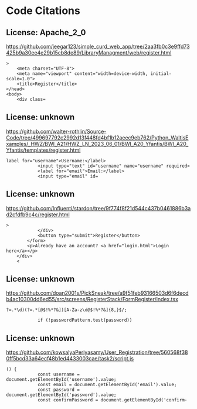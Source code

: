 # Code Citations

## License: Apache_2_0

https://github.com/jeegar123/simple_curd_web_app/tree/2aa3fb0c3e9ffd73425b9a30ee4e29b15cb8de89/LibraryManagment/web/register.html

```
>
    <meta charset="UTF-8">
    <meta name="viewport" content="width=device-width, initial-scale=1.0">
    <title>Register</title>
</head>
<body>
    <div class=
```

## License: unknown

https://github.com/walter-rothlin/Source-Code/tree/499697792c2992d13f448fd4bf1b12aeec9eb762/Python_WaltisExamples/_HWZ/BWI_A21/HWZ_LN_2023_06_01/BWI_A20_Yfantis/BWI_A20_Yfantis/templates/register.html

```
label for="username">Username:</label>
            <input type="text" id="username" name="username" required>
            <label for="email">Email:</label>
            <input type="email" id=
```

## License: unknown

https://github.com/Influenti/stardon/tree/9f774f8f21d544c437b0461886b3ad2cfdfb9c4c/register.html

```
>
            </div>
            <button type="submit">Register</button>
        </form>
        <p>Already have an account? <a href="login.html">Login here</a></p>
    </div>
    <
```

## License: unknown

https://github.com/doan2001s/PickSneak/tree/a9f51feb93166503d6f6decdb4ac10300dd6ed55/src/screens/RegisterStack/FormRegister/index.tsx

```
?=.*\d)(?=.*[@$!%*?&])[A-Za-z\d@$!%*?&]{8,}$/;

            if (!passwordPattern.test(password))
```

## License: unknown

https://github.com/kowsalyaPeriyasamy/User_Registration/tree/560568f380ff5bcd33a64ecf48b1ed4433003cae/task2/script.js

```
() {
            const username = document.getElementById('username').value;
            const email = document.getElementById('email').value;
            const password = document.getElementById('password').value;
            const confirmPassword = document.getElementById('confirm-
```

